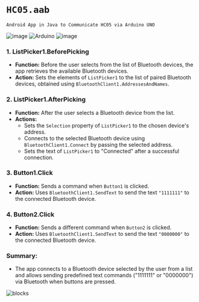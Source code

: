 # `HC05.aab`

    Android App in Java to Communicate HC05 via Arduino UNO

![image](https://github.com/user-attachments/assets/3bda758e-612b-4aa7-904d-14e89fa0d8cf)
![Arduino](https://github.com/user-attachments/assets/a9070b23-6209-4017-8a65-3da5941be96b)
![image](https://github.com/user-attachments/assets/614d9e6a-215d-4dc8-add3-1c9325b41811)

### 1. **ListPicker1.BeforePicking**
- **Function:** Before the user selects from the list of Bluetooth devices, the app retrieves the available Bluetooth devices.
- **Action:** Sets the elements of `ListPicker1` to the list of paired Bluetooth devices, obtained using `BluetoothClient1.AddressesAndNames`.

### 2. **ListPicker1.AfterPicking**
- **Function:** After the user selects a Bluetooth device from the list.
- **Actions:** 
  - Sets the `Selection` property of `ListPicker1` to the chosen device's address.
  - Connects to the selected Bluetooth device using `BluetoothClient1.Connect` by passing the selected address.
  - Sets the text of `ListPicker1` to "Connected" after a successful connection.

### 3. **Button1.Click**
- **Function:** Sends a command when `Button1` is clicked.
- **Action:** Uses `BluetoothClient1.SendText` to send the text `"1111111"` to the connected Bluetooth device.

### 4. **Button2.Click**
- **Function:** Sends a different command when `Button2` is clicked.
- **Action:** Uses `BluetoothClient1.SendText` to send the text `"0000000"` to the connected Bluetooth device.

### Summary:
- The app connects to a Bluetooth device selected by the user from a list and allows sending predefined text commands ("1111111" or "0000000") via Bluetooth when buttons are pressed.

![blocks](https://github.com/user-attachments/assets/4c02b483-4d52-4848-b45f-a7fcaaa61f29)

